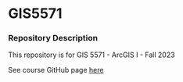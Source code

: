 # GIS5571

### Repository Description

This repository is for GIS 5571 - ArcGIS I - Fall 2023

See course GitHub page [here]([url](https://github.com/runck014/spatial_data_science_course/blob/main/Part1.md)https://github.com/runck014/spatial_data_science_course/blob/main/Part1.md)
